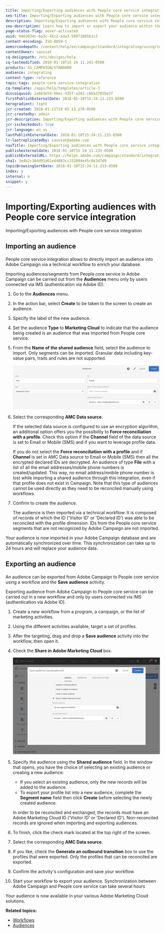 ```yaml
---
title: Importing/Exporting audiences with People core service integration
seo-title: Importing/Exporting audiences with People core service integration
description: Importing/Exporting audiences with People core service integration
seo-description: Learn how to import or export your audience within the different Adobe Marketing Cloud solutions.
page-status-flag: never-activated
uuid: 9462034c-6a3c-45c2-ada3-58971805b1c3
content-encoding: ISO-8859-1
aemsrcnodepath: /content/help/en/campaign/standard/integrating/using/importing-exporting-audiences-with-people-core-service-integration
contentOwner: sauviat
cq-designpath: /etc/designs/help
cq-lastmodified: 2018-01-10T15 24 11.241-0500
products: SG_CAMPAIGN/STANDARD
audience: integrating
content-type: reference
topic-tags: people-core-service-integration
cq-template: /apps/help/templates/article-3
discoiquuid: 2a663e54-66ec-4357-a282-c6b5d785be3f
firstPublishExternalDate: 2018-01-10T15:24:11.233-0500
herogradient: light
jcr-created: 2018-01-11T19 02 13.270-0500
jcr-createdby: admin
jcr-description: Importing/Exporting audiences with People core service integration
jcr-ischeckedout: true
jcr-language: en_us
lastPublishExternalDate: 2018-01-10T15:24:11.233-0500
lr-lastreplicatedby: sauviat@adobe.com
navTitle: Importing/Exporting audiences with People core service integration
publishexternaldate: 2018-01-10T15 24 11.233-0500
publishExternalURL: https://helpx.adobe.com/campaign/standard/integrating/using/importing-exporting-audiences-with-people-core-service-integration.html
sha1: 3e4b2c36dd91d61e44883cc152004e45c043d7d9
topicBrowsingSortDate: 2018-01-10T15:24:11.233-0500
index: y
internal: n
snippet: y
---
```


# Importing/Exporting audiences with People core service integration

Importing/Exporting audiences with People core service integration

## <p>Importing an audience</p>

People core service integration allows to directly import an audience into Adobe Campaign via a technical workflow to enrich your database.

Importing audiences/segments from People core service in Adobe Campaign can be carried out from the **Audiences** menu only by users connected via IMS (authentication via Adobe ID).

1. Go to the **Audiences** menu.
1. In the action bar, select **Create** to be taken to the screen to create an audience.
1. Specify the label of the new audience.
1. Set the audience **Type** to **Marketing Cloud** to indicate that the audience being created is an audience that was imported from People core service.
1. From the **Name of the shared audience** field, select the audience to import. Only segments can be imported. Granular data including key-value pairs, traits and rules are not supported.

   ![](assets/aam_import_audience.png)

1. Select the corresponding **AMC Data source**.

   If the selected data source is configured to use an encryption algorithm, an additional option offers you the possibility to **Force reconciliation with a profile**. Check this option if the **Channel** field of the data source is set to Email or Mobile (SMS) and if you want to leverage profile data.

   If you do not select the **Force reconciliation with a profile** and if **Channel** is set in AMC Data source to Email or Mobile (SMS) then all the encrypted declared IDs are decrypted. An audience of type **File** with a list of all the email addresses/mobile phone numbers is created/updated. This way, no email address/mobile phone number is lost while importing a shared audience through this integration, even if that profile does not exist in Campaign. Note that this type of audiences cannot be used directly as they need to be reconciled manually using workflows.

1. Confirm to create the audience.

   The audience is then imported via a technical workflow. It is composed of records of which the ID ('Visitor ID' or 'Declared ID') was able to be reconciled with the profile dimension. IDs from the People core service segments that are not recognized by Adobe Campaign are not imported.

Your audience is now imported in your Adobe Campaign database and are automatically synchronized over time. This synchronization can take up to 24 hours and will replace your audience data.

## <p>Exporting an audience</p>

An audience can be exported from Adobe Campaign to People core service using a workflow and the **Save audience** activity.

Exporting audience from Adobe Campaign to People core service can be carried out in a new workflow and only by users connected via IMS (authentication via Adobe ID).

1. Create a new workflow from a program, a campaign, or the list of marketing activities.
1. Using the different activities available, target a set of profiles.
1. After the targeting, drag and drop a **Save audience** activity into the workflow, then open it.
1. Check the **Share in Adobe Marketing Cloud** box.

   ![](assets/aam_save_audience_activity.png)

1. Specify the audience using the **Shared audience** field. In the window that opens, you have the choice of selecting an existing audience or creating a new audience:

    * If you select an existing audience, only the new records will be added to the audience.
    * To export your profile list into a new audience, complete the **Segment name** field then click **Create** before selecting the newly created audience.

   In order to be reconciled and exchanged, the records must have an Adobe Marketing Cloud ID ('Visitor ID' or 'Declared ID'). Non-reconciled records are ignored when importing and exporting audiences.

1. To finish, click the check mark located at the top right of the screen.
1. Select the corresponding **AMC Data source**.
1. If you like, check the **Generate an outbound transition** box to use the profiles that were exported. Only the profiles that can be reconciled are exported.
1. Confirm the activity's configuration and save your workflow.
1. Start your workflow to export your audience. Synchronization between Adobe Campaign and People core service can take several hours

Your audience is now available in your various Adobe Marketing Cloud solutions.

**Related topics:**

* [Workflows](../../automating/using/about-data-and-processes.md)
* [Audiences](../../audiences/using/about-audiences.md)

